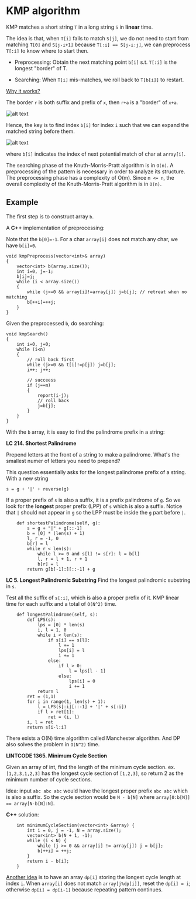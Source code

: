 # KMP algorithm

KMP matches a short string `T` in a long string `S` in **linear** time.

The idea is that, when `T[i]` fails to match `S[j]`, we do not need to start from matching `T[0]` and `S[j-i+1]` because `T[:i] == S[j-i:j]`, we can preprocess `T[:i]` to know where to start then.

* Preprocessing: Obtain the next matching point `b[i]` s.t. `T[:i]` is the longest "border" of T.

* Searching: When `T[i]` mis-matches, we roll back to `T[b[i]]` to restart.

[Why it works?](http://www.inf.fh-flensburg.de/lang/algorithmen/pattern/kmpen.htm)

The border `r` is both suffix and prefix of `x`, then `r+a` is a "border" of `x+a`.

![alt text](http://www.inf.fh-flensburg.de/lang/algorithmen/pattern/rand2.gif)

Hence, the key is to find index `b[i]` for index `i` such that we can expand the matched string before them.

![alt text](http://www.inf.fh-flensburg.de/lang/algorithmen/pattern/rand4.gif)

where `b[i]` indicates the index of next potential match of char at `array[i]`.

The searching phase of the Knuth-Morris-Pratt algorithm is in `O(n)`. A preprocessing of the pattern is necessary in order to analyze its structure. The preprocessing phase has a complexity of O(m). Since `m <= n`, the overall complexity of the Knuth-Morris-Pratt algorithm is in `O(n)`.

## Example
The first step is to construct array `b`.

A **C++** implementation of preprocessing:

Note that the `b[0]=-1`. For a char `array[i]` does not match any char, we have `b[i]=0`.

```
void kmpPreprocess(vector<int>& array)
{
    vector<int> b(array.size());
    int i=0, j=-1;
    b[i]=j;
    while (i < array.size())
    {
        while (j>=0 && array[i]!=array[j]) j=b[j]; // retreat when no matching
        b[++i]=++j;
    }
}
```

Given the preprocessed `b`, do searching:
```
void kmpSearch()
{
    int i=0, j=0;
    while (i<n)
    {
        // roll back first
        while (j>=0 && t[i]!=p[j]) j=b[j];
        i++; j++;
        
        // succeess
        if (j==m)
        {
            report(i-j);
            // roll back
            j=b[j];
        }
    }
}
```


With the `b` array, it is easy to find the palindrome prefix in a string:

**LC 214. Shortest Palindrome** 

Prepend letters at the front of a string to make a palindrome. 
What's the smallest numer of letters you need to prepend?

This question essentially asks for the longest palindrome prefix of a string. With a new string

`s = g + '|' + reverse(g)`

If a proper prefix of `s` is also a suffix, it is a prefix palindrome of `g`. So we look for the **longest** proper prefix (LPP) of `s` which is also a suffix. Notice that `|` should not appear in `g` so the LPP must be inside the `g` part before `|`.

```
    def shortestPalindrome(self, g):
        s = g + "|" + g[::-1]
        b = [0] * (len(s) + 1)
        l, r = -1, 0
        b[r] = l
        while r < len(s):
            while l >= 0 and s[l] != s[r]: l = b[l]
            l, r = l + 1, r + 1
            b[r] = l
        return g[b[-1]:][::-1] + g
```

**LC 5. Longest Palindromic Substring** 
Find the longest palindromic substring in `s`. 

Test all the suffix of `s[:i]`, which is also a proper prefix of it. KMP linear time for each suffix and a total of  `O(N^2)` time.

```
    def longestPalindrome(self, s):
        def LPS(s):
            lps = [0] * len(s)
            i, l = 1, 0
            while i < len(s):
                if s[i] == s[l]:
                    l += 1
                    lps[i] = l
                    i += 1
                else:
                    if l > 0:
                        l = lps[l - 1]
                    else:
                        lps[i] = 0
                        i += 1
            return l
        ret = (1,1)
        for i in range(1, len(s) + 1):
            l = LPS(s[:i][::-1] + '|' + s[:i])
            if l > ret[1]:
                ret = (i, l)
        i, l = ret
        return s[i-l:i]
```

There exists a O(N) time algorithm called Manchester algorithm. And DP also solves the problem in `O(N^2)` time.


**LINTCODE 1365. Minimum Cycle Section**

Given an array of int, find the length of the minimum cycle section. ex. `[1,2,3,1,2,3]` has the longest cycle section of `[1,2,3]`, so return 2 as the minimum number of cycle sections.

Idea: input `abc abc abc` would have the longest proper prefix `abc abc` which is also a suffix. So the cycle section would be `N - b[N]` where `array[0:b[N]] == array[N-b[N]:N]`.

**C++** solution:

```
    int minimumCycleSection(vector<int> &array) {
        int i = 0, j = -1, N = array.size();
        vector<int> b(N + 1, -1);
        while (i < N) {
            while (j >= 0 && array[i] != array[j]) j = b[j];    
            b[++i] = ++j;
        }
        return i - b[i];
    }
```

[Another idea](https://code.dennyzhang.com/minimum-cycle-section) is to have an array `dp[i]` storing the longest cycle length at index `i`.
When `array[i]` does not match `array[j%dp[i]]`, reset the `dp[i] = i`; otherwise `dp[i] = dp[i-1]` because repeating pattern continues.

